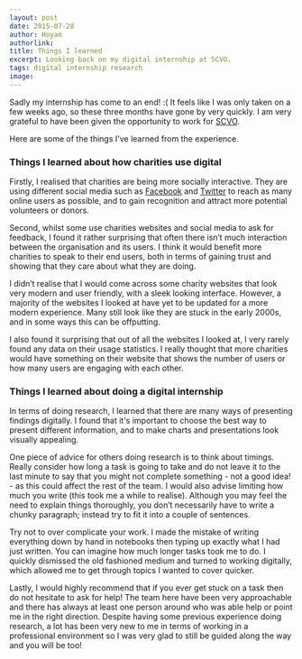 ```yaml
---
layout: post
date: 2015-07-28
author: Hoyam
authorlink: 
title: Things I learned
excerpt: Looking back on my digital internship at SCVO.
tags: digital internship research
image: 
---
```


Sadly my internship has come to an end! :( It feels like I was only taken on a few weeks ago, so these three months have gone by very quickly. I am very grateful to have been given the opportunity to work for [SCVO](http://www.scvo.org.uk). 

Here are some of the things I've learned from the experience.

### Things I learned about how charities use digital

Firstly, I realised that charities are being more socially interactive. They are using different social media such as [Facebook](https://facebook.com) and [Twitter](https://twitter.com) to reach as many online users as possible, and to gain recognition and attract more potential volunteers or donors.

Second, whilst some use charities websites and social media to ask for feedback, I found it rather surprising that often there isn’t much interaction between the organisation and its users. I think it would benefit more charities to speak to their end users, both in terms of gaining trust and showing that they care about what they are doing.

I didn’t realise that I would come across some charity websites that look very modern and user friendly, with a sleek looking interface. However, a majority of the websites I looked at have yet to be updated for a more modern experience. Many still look like they are stuck in the early 2000s, and in some ways this can be offputting.

I also found it surprising that out of all the websites I looked at, I very rarely found any data on their usage statistics. I really thought that more charities would have something on their website that shows the number of users or how many users are engaging with each other. 

### Things I learned about doing a digital internship

In terms of doing research, I learned that there are many ways of presenting findings digitally. I found that it's important to choose the best way to present different information, and to make charts and presentations look visually appealing.

One piece of advice for others doing research is to think about timings. Really consider how long a task is going to take and do not leave it to the last minute to say that you might not complete something - not a good idea! - as this could affect the rest of the team. I would also advise limiting how much you write (this took me a while to realise). Although you may feel the need to explain things thoroughly, you don’t necessarily have to write a chunky paragraph; instead try to fit it into a couple of sentences.

Try not to over complicate your work. I made the mistake of writing everything down by hand in notebooks then typing up exactly what I had just written. You can imagine how much longer tasks took me to do. I quickly dismissed the old fashioned medium and turned to working digitally, which allowed me to get through topics I wanted to cover quicker.

Lastly, I would highly recommend that if you ever get stuck on a task then do not hesitate to ask for help! The team here have been very approachable and there has always at least one person around who was able help or point me in the right direction. Despite having some previous experience doing research, a lot has been very new to me in terms of working in a professional environment so I was very glad to still be guided along the way and you will be too!